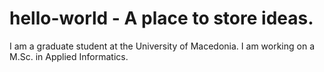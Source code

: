 # hello-world - A place to store ideas.
I am a graduate student at the University of Macedonia.
I am working on a M.Sc. in Applied Informatics.
